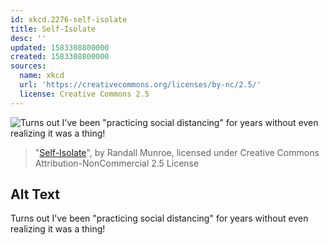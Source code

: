```yaml
---
id: xkcd.2276-self-isolate
title: Self-Isolate
desc: ''
updated: 1583308800000
created: 1583308800000
sources:
  name: xkcd
  url: 'https://creativecommons.org/licenses/by-nc/2.5/'
  license: Creative Commons 2.5
---
```

![Turns out I've been "practicing social distancing" for years without even realizing it was a thing!](https://imgs.xkcd.com/comics/self_isolate.png)
> "[Self-Isolate](https://xkcd.com/2276/)", by Randall Munroe, licensed under Creative Commons Attribution-NonCommercial 2.5 License

## Alt Text
Turns out I've been "practicing social distancing" for years without even realizing it was a thing!
